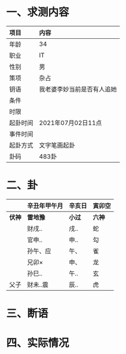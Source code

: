 # 一、求测内容
|项目|内容|
|:-|:-|
|年龄|34|
|职业|IT|
|性别|男|
|策项|杂占|
|钥语|我老婆李妙当前是否有人追她|
|条件||
|时限||
|起卦时间|2021年07月02日11点|
|事件时间||
|起卦方式|文字笔画起卦|
|卦码|483卦|

# 二、卦
||辛丑年甲午月|辛亥日|寅卯空|
|:-|:-|:-|:-|
|**伏神**|**雷地豫**|**小过**|**六神**|
||财戌..|戌..|蛇|
||官申..|申..|勾|
||孙午、应|午、|雀|
||兄卯×|申、|龙|
||孙巳..|午..|玄|
|父子|财未..震|辰..|虎|


# 三、断语

# 四、实际情况
